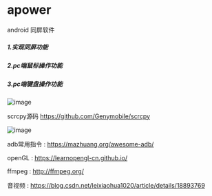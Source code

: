 # apower
android 同屏软件

##### 1.实现同屏功能

##### 2.pc端鼠标操作功能

##### 3.pc端键盘操作功能

![image](https://file.zousiliang.com/qt_one_dog_0001.png)

 scrcpy源码  https://github.com/Genymobile/scrcpy

![image](https://file.zousiliang.com/scrcpy_source_001.png)

adb常用指令 : https://mazhuang.org/awesome-adb/

openGL : https://learnopengl-cn.github.io/

ffmpeg : http://ffmpeg.org/

音视频 : https://blog.csdn.net/leixiaohua1020/article/details/18893769
